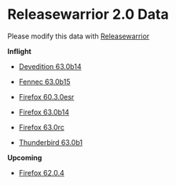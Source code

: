 

Releasewarrior 2.0 Data
=======================

Please modify this data with [Releasewarrior](https://github.com/mozilla-releng/releasewarrior-2.0)

**Inflight**

* [Devedition 63.0b14](/inflight/devedition/devedition-devedition-63.0b14.md)

* [Fennec 63.0b15](/inflight/fennec/fennec-beta-63.0b15.md)

* [Firefox 60.3.0esr](/inflight/firefox/firefox-esr60-60.3.0esr.md)

* [Firefox 63.0b14](/inflight/firefox/firefox-beta-63.0b14.md)

* [Firefox 63.0rc](/inflight/firefox/firefox-release-rc-63.0rc.md)

* [Thunderbird 63.0b1](/inflight/thunderbird/thunderbird-beta-63.0b1.md)

**Upcoming**

* [Firefox 62.0.4](/upcoming/firefox/firefox-release-62.0.4.md)

